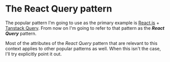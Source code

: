 # The React Query pattern

The popular pattern I'm going to use as the primary example is [React.js](https://reactjs.org/) + [Tanstack Query](https://tanstack.com/query). From now on I'm going to refer to that pattern as the _**React Query**_ pattern.

<!-- TODO: motivate why The "popular pattern" can be considered The "popular pattern" -->

Most of the attributes of the _React Query_ pattern that are relevant to this context applies to other popular patterns as well. When this isn't the case, I'll try explicitly point it out.

<!-- TODO: list other popular patterns that exhibit the same limitations as the React Query pattern -->
